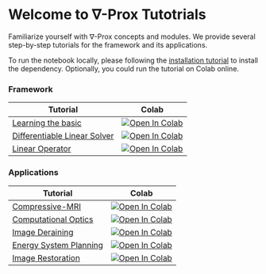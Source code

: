# Welcome to ∇-Prox Tutotrials

Familiarize yourself with ∇-Prox concepts and modules. We provide several step-by-step tutorials for the framework and its applications.

To run the notebook locally, please following the [installation tutorial]() to install the dependency. Optionally, you could run the tutorial on Colab online.

### Framework

| Tutorial | Colab |
| -- | -- |
| [Learning the basic](learn_the_basic.ipynb)   | [![Open In Colab](https://colab.research.google.com/assets/colab-badge.svg)](https://colab.research.google.com/github/princeton-computational-imaging/Delta-Prox/blob/master/notebooks/learn_the_basic.ipynb)|
| [Differentiable Linear Solver](differentiable_linear_solver.ipynb)   | [![Open In Colab](https://colab.research.google.com/assets/colab-badge.svg)](https://colab.research.google.com/github/princeton-computational-imaging/Delta-Prox/blob/master/notebooks/differentiable_linear_solver.ipynb)|
| [Linear Operator](linear_operator.ipynb)   | [![Open In Colab](https://colab.research.google.com/assets/colab-badge.svg)](https://colab.research.google.com/github/princeton-computational-imaging/Delta-Prox/blob/master/notebooks/linear_operator.ipynb)|


### Applications

| Tutorial | Colab |
| -- | -- |
| [Compressive-MRI](csmri.ipynb) | [![Open In Colab](https://colab.research.google.com/assets/colab-badge.svg)](https://colab.research.google.com/github/princeton-computational-imaging/Delta-Prox/blob/master/notebooks/csmri.ipynb) |
| [Computational Optics ](computational_optics.ipynb) | [![Open In Colab](https://colab.research.google.com/assets/colab-badge.svg)](https://colab.research.google.com/github/princeton-computational-imaging/Delta-Prox/blob/master/notebooks/computational_optics.ipynb) |
| [Image Deraining](deraining.ipynb) | [![Open In Colab](https://colab.research.google.com/assets/colab-badge.svg)](https://colab.research.google.com/github/princeton-computational-imaging/Delta-Prox/blob/master/notebooks/deraining.ipynb) |
| [Energy System Planning](energy_system_planning.ipynb) | [![Open In Colab](https://colab.research.google.com/assets/colab-badge.svg)](https://colab.research.google.com/github/princeton-computational-imaging/Delta-Prox/blob/master/notebooks/energy_system_planning.ipynb) |
| [Image Restoration](image_restoration.ipynb) | [![Open In Colab](https://colab.research.google.com/assets/colab-badge.svg)](https://colab.research.google.com/github/princeton-computational-imaging/Delta-Prox/blob/master/notebooks/image_restoration.ipynb) |